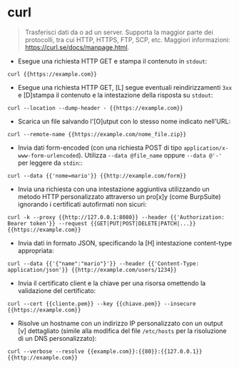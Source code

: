 # curl

> Trasferisci dati da o ad un server.
> Supporta la maggior parte dei protocolli, tra cui HTTP, HTTPS, FTP, SCP, etc.
> Maggiori informazioni: <https://curl.se/docs/manpage.html>.

- Esegue una richiesta HTTP GET e stampa il contenuto in `stdout`:

`curl {{https://example.com}}`

- Esegue una richiesta HTTP GET, [L] segue eventuali reindirizzamenti `3xx` e [D]stampa il contenuto e la intestazione della risposta su `stdout`:

`curl --location --dump-header - {{https://example.com}}`

- Scarica un file salvando l'[O]utput con lo stesso nome indicato nell'URL:

`curl --remote-name {{https://example.com/nome_file.zip}}`

- Invia dati form-encoded (con una richiesta POST di tipo `application/x-www-form-urlencoded`). Utilizza `--data @file_name` oppure `--data @'-'` per leggere da `stdin`::

`curl --data {{'nome=mario'}} {{http://example.com/form}}`

- Invia una richiesta con una intestazione aggiuntiva utilizzando un metodo HTTP personalizzato attraverso un pro[x]y (come BurpSuite) ignorando i certificati autofirmati non sicuri:

`curl -k --proxy {{http://127.0.0.1:8080}} --header {{'Authorization: Bearer token'}} --request {{GET|PUT|POST|DELETE|PATCH|...}} {{https://example.com}}`

- Invia dati in formato JSON, specificando la [H] intestazione content-type appropriata:

`curl --data {{'{"name":"mario"}'}} --header {{'Content-Type: application/json'}} {{http://example.com/users/1234}}`

- Invia il certificato client e la chiave per una risorsa omettendo la validazione del certificato:

`curl --cert {{cliente.pem}} --key {{chiave.pem}} --insecure {{https://example.com}}`

- Risolve un hostname con un indirizzo IP personalizzato con un output [v] dettagliato (simile alla modifica del file `/etc/hosts` per la risoluzione di un DNS personalizzato):

`curl --verbose --resolve {{example.com}}:{{80}}:{{127.0.0.1}} {{http://example.com}}`
